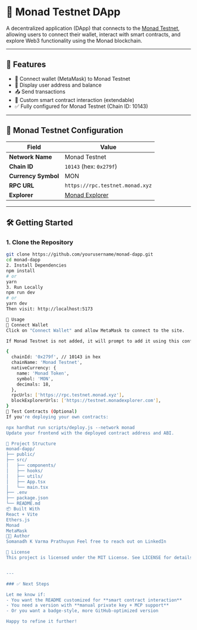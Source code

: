 # 🔗 Monad Testnet DApp

A decentralized application (DApp) that connects to the [Monad Testnet](https://testnet.monadexplorer.com), allowing users to connect their wallet, interact with smart contracts, and explore Web3 functionality using the Monad blockchain.

---

## 🚀 Features

- 🔐 Connect wallet (MetaMask) to Monad Testnet
- 🧾 Display user address and balance
- 📤 Send transactions
- 🧠 Custom smart contract interaction (extendable)
- ✅ Fully configured for Monad Testnet (Chain ID: 10143)

---



## 🔧 Monad Testnet Configuration

| Field               | Value                                  |
|--------------------|----------------------------------------|
| **Network Name**    | Monad Testnet                          |
| **Chain ID**        | `10143` (hex: `0x279f`)                |
| **Currency Symbol** | MON                                    |
| **RPC URL**         | `https://rpc.testnet.monad.xyz`        |
| **Explorer**        | [Monad Explorer](https://testnet.monadexplorer.com) |

---

## 🛠️ Getting Started

### 1. Clone the Repository

```bash
git clone https://github.com/yourusername/monad-dapp.git
cd monad-dapp
2. Install Dependencies
npm install
# or
yarn
3. Run Locally
npm run dev
# or
yarn dev
Then visit: http://localhost:5173

🧠 Usage
🔗 Connect Wallet
Click on "Connect Wallet" and allow MetaMask to connect to the site.

If Monad Testnet is not added, it will prompt to add it using this configuration:

{
  chainId: '0x279f', // 10143 in hex
  chainName: 'Monad Testnet',
  nativeCurrency: {
    name: 'Monad Token',
    symbol: 'MON',
    decimals: 18,
  },
  rpcUrls: ['https://rpc.testnet.monad.xyz'],
  blockExplorerUrls: ['https://testnet.monadexplorer.com'],
}
🧪 Test Contracts (Optional)
If you're deploying your own contracts:

npx hardhat run scripts/deploy.js --network monad
Update your frontend with the deployed contract address and ABI.

📁 Project Structure
monad-dapp/
├── public/
├── src/
│   ├── components/
│   ├── hooks/
│   ├── utils/
│   ├── App.tsx
│   └── main.tsx
├── .env
├── package.json
└── README.md
📦 Built With
React + Vite
Ethers.js
Monad
MetaMask
🧑‍💻 Author
Somanadh K Varma Prathuyun Feel free to reach out on LinkedIn

📜 License
This project is licensed under the MIT License. See LICENSE for details.


---

### ✅ Next Steps

Let me know if:
- You want the README customized for **smart contract interaction**
- You need a version with **manual private key + MCP support**
- Or you want a badge-style, more GitHub-optimized version

Happy to refine it further!
